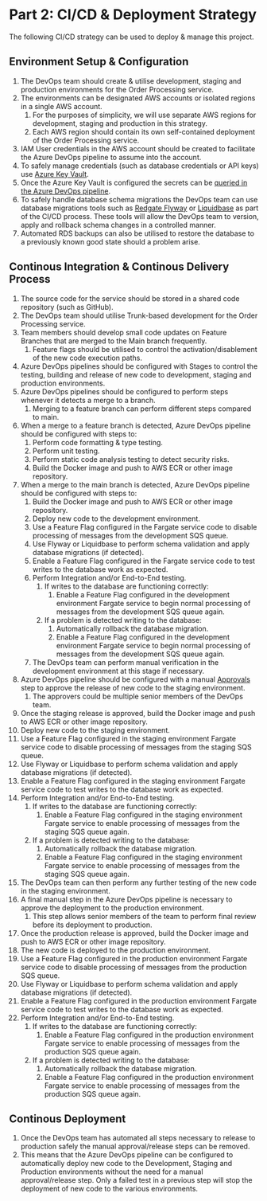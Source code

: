 # Part 2: CI/CD & Deployment Strategy

The following CI/CD strategy can be used to deploy  & manage this project.

## Environment Setup & Configuration

1. The DevOps team should create & utilise development, staging and production environments for the Order Processing service.
2. The environments can be designated AWS accounts or isolated regions in a single AWS account.
      1. For the purposes of simplicity, we will use separate AWS regions for development, staging and production in this strategy.
      2. Each AWS region should contain its own self-contained deployment of the Order Processing service.
3. IAM User credentials in the AWS account should be created to facilitate the Azure DevOps pipeline to assume into the account.
4. To safely manage credentials (such as database credentials or API keys) use [Azure Key Vault](https://learn.microsoft.com/en-us/azure/devops/pipelines/release/key-vault-in-own-project?view=azure-devops&tabs=portal%2Cmanagedidentity).
5. Once the Azure Key Vault is configured the secrets can be [queried in the Azure DevOps pipeline](https://learn.microsoft.com/en-us/azure/devops/pipelines/release/key-vault-in-own-project?view=azure-devops&tabs=portal%2Cmanagedidentity).
6. To safely handle database schema migrations the DevOps team can use database migrations tools such as [Redgate Flyway](https://documentation.red-gate.com/fd/getting-started-with-flyway-184127223.html) or [Liquidbase](https://www.liquibase.com/on-demand-demo) as part of the CI/CD process. These tools will allow the DevOps team to version, apply and rollback schema changes in a controlled manner.
7. Automated RDS backups can also be utilised to restore the database to a previously known good state should a problem arise.

## Continous Integration & Continous Delivery Process

1. The source code for the service should be stored in a shared code repository (such as GitHub).
2. The DevOps team should utilise Trunk-based development for the Order Processing service.
3. Team members should develop small code updates on Feature Branches that are merged to the Main branch frequently.
   1. Feature flags should be utilised to control the activation/disablement of the new code execution paths.
4. Azure DevOps pipelines should be configured with Stages to control the testing, building and release of new code to development, staging and production environments.
5. Azure DevOps pipelines should be configured to perform steps whenever it detects a merge to a branch.
   1. Merging to a feature branch can perform different steps compared to main.
6. When a merge to a feature branch is detected, Azure DevOps pipeline should be configured with steps to:
   1. Perform code formatting & type testing.
   2. Perform unit testing.
   3. Perform static code analysis testing to detect security risks.
   4. Build the Docker image and push to AWS ECR or other image repository.
7. When a merge to the main branch is detected, Azure DevOps pipeline should be configured with steps to:
   1. Build the Docker image and push to AWS ECR or other image repository.
   2. Deploy new code to the development environment.
   3. Use a Feature Flag configured in the Fargate service code to disable processing of messages from the development SQS queue.
   4. Use Flyway or Liquidbase to perform schema validation and apply database migrations (if detected).
   5. Enable a Feature Flag configured in the Fargate service code to test writes to the database work as expected.
   6. Perform Integration and/or End-to-End testing.
      1. If writes to the database are functioning correctly:
         1. Enable a Feature Flag configured in the development environment Fargate service to begin normal processing of messages from the development SQS queue again.
      2. If a problem is detected writing to the database:
         1. Automatically rollback the database migration.
         2. Enable a Feature Flag configured in the development environment Fargate service to begin normal processing of messages from the development SQS queue again.
   7. The DevOps team can perform manual verification in the development environment at this stage if necessary.
8. Azure DevOps pipeline should be configured with a manual [Approvals](https://learn.microsoft.com/en-us/azure/devops/pipelines/process/approvals?view=azure-devops&tabs=check-pass) step to approve the release of new code to the staging environment.
   1. The approvers could be multiple senior members of the DevOps team.
9. Once the staging release is approved, build the Docker image and push to AWS ECR or other image repository.
10. Deploy new code to the staging environment.
11. Use a Feature Flag configured in the staging environment Fargate service code to disable processing of messages from the staging SQS queue.
12. Use Flyway or Liquidbase to perform schema validation and apply database migrations (if detected).
13. Enable a Feature Flag configured in the staging environment Fargate service code to test writes to the database work as expected.
14. Perform Integration and/or End-to-End testing.
      1. If writes to the database are functioning correctly:
         1. Enable a Feature Flag configured in the staging environment Fargate service to enable processing of messages from the staging SQS queue again.
      2. If a problem is detected writing to the database:
         1. Automatically rollback the database migration.
         2. Enable a Feature Flag configured in the staging environment Fargate service to enable processing of messages from the staging SQS queue again.
15. The DevOps team can then perform any further testing of the new code in the staging environment.
16. A final manual step in the Azure DevOps pipeline is necessary to approve the deployment to the production environment.
    1. This step allows senior members of the team to perform final review before its deployment to production.
17. Once the production release is approved, build the Docker image and push to AWS ECR or other image repository.
18. The new code is deployed to the production environment.
19. Use a Feature Flag configured in the production environment Fargate service code to disable processing of messages from the production SQS queue.
20. Use Flyway or Liquidbase to perform schema validation and apply database migrations (if detected).
21. Enable a Feature Flag configured in the production environment Fargate service code to test writes to the database work as expected.
22. Perform Integration and/or End-to-End testing.
      1. If writes to the database are functioning correctly:
         1. Enable a Feature Flag configured in the production environment Fargate service to enable processing of messages from the production SQS queue again.
      2. If a problem is detected writing to the database:
         1. Automatically rollback the database migration.
         2. Enable a Feature Flag configured in the production environment Fargate service to enable processing of messages from the production SQS queue again.

## Continous Deployment

1. Once the DevOps team has automated all steps necessary to release to production safely the manual approval/release steps can be removed.
2. This means that the Azure DevOps pipeline can be configured to automatically deploy new code to the Development, Staging and Production environments without the need for a manual approval/release step. Only a failed test in a previous step will stop the deployment of new code to the various environments.

